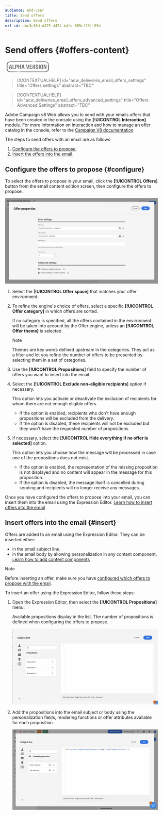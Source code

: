 ```yaml
---
audience: end-user
title: Send offers
description: Send offers
exl-id: abc3c36d-d475-4474-b4fe-685cf23ff89d
---
```

# Send offers {#offers-content}

![](../assets/do-not-localize/badge.png)

>[!CONTEXTUALHELP]
>id="acw_deliveries_email_offers_settings"
>title="Offers settings"
>abstract="TBC"

>[!CONTEXTUALHELP]
>id="acw_deliveries_email_offers_advanced_settings"
>title="Offers Advanced Settings"
>abstract="TBC"

Adobe Campaign v8 Web allows you to send with your emails offers that have been created in the console using the **[!UICONTROL Interaction]** module. For more information on Interaction and how to manage an offer catalog in the console, refer to the [Campaign V8 documentation](https://experienceleague.adobe.com/docs/campaign/campaign-v8/offers/interaction.html)

The steps to send offers with an email are as follows:

1. [Configure the offers to propose](#configure),
1. [Insert the offers into the email](#insert).

## Configure the offers to propose {#configure}

To select the offers to propose in your email, click the **[!UICONTROL Offers]** button from the email content edition screen, then configure the offers to propose.

![](assets/create-content-offers.png)

1. Select the **[!UICONTROL Offer space]** that matches your offer environment.

1. To refine the engine's choice of offers, select a specific **[!UICONTROL Offer category]** in which offers are sorted.

    If no category is specified, all the offers contained in the environment will be taken into account by the Offer engine, unless an **[!UICONTROL Offer theme]** is selected.

    >[!NOTE]
    >
    >Themes are key words defined upstream in the categories. They act as a filter and let you refine the number of offers to be presented by selecting them in a set of categories. 

1. Use the **[!UICONTROL Propositions]** field to specify the number of offers you want to insert into the email.

1. Select the **[!UICONTROL Exclude non-eligible recipients]** option if necessary.

    This option lets you activate or deactivate the exclusion of recipients for whom there are not enough eligible offers.
    
    * If the option is enabled, recipients who don't have enough propositions will be excluded from the delivery.
    * If the option is disabled, these recipients will not be excluded but they won't have the requested number of propositions.

1. If necessary, select the **[!UICONTROL Hide everything if no offer is selected]** option.

    This option lets you choose how the message will be processed in case one of the propositions does not exist.
    
    * If the option is enabled, the representation of the missing proposition is not displayed and no content will appear in the message for this proposition.
    * If the option is disabled, the message itself is cancelled during sending and recipients will no longer receive any messages.

Once you have configured the offers to propose into your email, you can insert them into the email using the Expression Editor. [Learn how to insert offers into the email](#insert)

## Insert offers into the email {#insert}

Offers are added to an email using the Expression Editor. They can be inserted either:

* in the email subject line,
* in the email body by allowing personalization in any content component. [Learn how to add content components](content-components.md)

>[!NOTE]
>
>Before inserting an offer, make sure you have [configured which offers to propose with the email](#configure).

To insert an offer using the Expression Editor, follow these steps:

1. Open the Expression Editor, then select the **[!UICONTROL Propositions]** menu.

    Available propositions display in the list. The number of propositions is defined when configuring the offers to propose.

    ![](assets/offer-insertion.png)

1. Add the propositions into the email subject or body using the personalization fields, rendering functions or offer attributes available for each proposition.

    ![](assets/offer-inserted.png)

